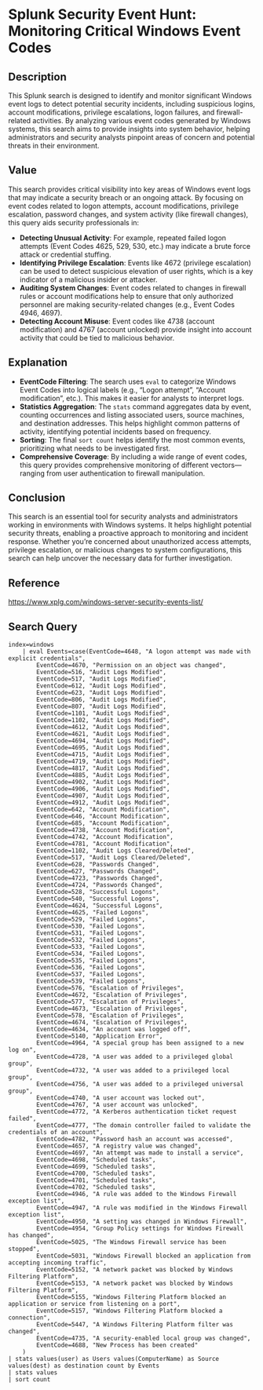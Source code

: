 # Splunk Security Event Hunt: Monitoring Critical Windows Event Codes

## Description

This Splunk search is designed to identify and monitor significant Windows event logs to detect potential security incidents, including suspicious logins, account modifications, privilege escalations, logon failures, and firewall-related activities. By analyzing various event codes generated by Windows systems, this search aims to provide insights into system behavior, helping administrators and security analysts pinpoint areas of concern and potential threats in their environment.

## Value

This search provides critical visibility into key areas of Windows event logs that may indicate a security breach or an ongoing attack. By focusing on event codes related to logon attempts, account modifications, privilege escalation, password changes, and system activity (like firewall changes), this query aids security professionals in:

- **Detecting Unusual Activity**: For example, repeated failed logon attempts (Event Codes 4625, 529, 530, etc.) may indicate a brute force attack or credential stuffing.
- **Identifying Privilege Escalation**: Events like 4672 (privilege escalation) can be used to detect suspicious elevation of user rights, which is a key indicator of a malicious insider or attacker.
- **Auditing System Changes**: Event codes related to changes in firewall rules or account modifications help to ensure that only authorized personnel are making security-related changes (e.g., Event Codes 4946, 4697).
- **Detecting Account Misuse**: Event codes like 4738 (account modification) and 4767 (account unlocked) provide insight into account activity that could be tied to malicious behavior.

## Explanation

- **EventCode Filtering**: The search uses `eval` to categorize Windows Event Codes into logical labels (e.g., “Logon attempt”, “Account modification”, etc.). This makes it easier for analysts to interpret logs.
- **Statistics Aggregation**: The `stats` command aggregates data by event, counting occurrences and listing associated users, source machines, and destination addresses. This helps highlight common patterns of activity, identifying potential incidents based on frequency.
- **Sorting**: The final `sort count` helps identify the most common events, prioritizing what needs to be investigated first.
- **Comprehensive Coverage**: By including a wide range of event codes, this query provides comprehensive monitoring of different vectors—ranging from user authentication to firewall manipulation.

## Conclusion

This search is an essential tool for security analysts and administrators working in environments with Windows systems. It helps highlight potential security threats, enabling a proactive approach to monitoring and incident response. Whether you’re concerned about unauthorized access attempts, privilege escalation, or malicious changes to system configurations, this search can help uncover the necessary data for further investigation.

## Reference
https://www.xplg.com/windows-server-security-events-list/


## Search Query

```spl
index=windows
	| eval Events=case(EventCode=4648, "A logon attempt was made with explicit credentials", 
        EventCode=4670, "Permission on an object was changed", 
        EventCode=516, "Audit Logs Modified",
        EventCode=517, "Audit Logs Modified",
        EventCode=612, "Audit Logs Modified",
        EventCode=623, "Audit Logs Modified",
        EventCode=806, "Audit Logs Modified",
        EventCode=807, "Audit Logs Modified",
        EventCode=1101, "Audit Logs Modified",
        EventCode=1102, "Audit Logs Modified",
        EventCode=4612, "Audit Logs Modified",
        EventCode=4621, "Audit Logs Modified",
        EventCode=4694, "Audit Logs Modified",
        EventCode=4695, "Audit Logs Modified",
        EventCode=4715, "Audit Logs Modified",
        EventCode=4719, "Audit Logs Modified",
        EventCode=4817, "Audit Logs Modified",
        EventCode=4885, "Audit Logs Modified",
        EventCode=4902, "Audit Logs Modified",
        EventCode=4906, "Audit Logs Modified",
        EventCode=4907, "Audit Logs Modified",
        EventCode=4912, "Audit Logs Modified", 
        EventCode=642, "Account Modification",
        EventCode=646, "Account Modification",
        EventCode=685, "Account Modification",
        EventCode=4738, "Account Modification",
        EventCode=4742, "Account Modification",
        EventCode=4781, "Account Modification", 
        EventCode=1102, "Audit Logs Cleared/Deleted",
        EventCode=517, "Audit Logs Cleared/Deleted", 
        EventCode=628, "Passwords Changed",
        EventCode=627, "Passwords Changed",
        EventCode=4723, "Passwords Changed",
        EventCode=4724, "Passwords Changed",
        EventCode=528, "Successful Logons",
        EventCode=540, "Successful Logons",
        EventCode=4624, "Successful Logons", 
        EventCode=4625, "Failed Logons",
        EventCode=529, "Failed Logons",
        EventCode=530, "Failed Logons",
        EventCode=531, "Failed Logons",
        EventCode=532, "Failed Logons",
        EventCode=533, "Failed Logons",
        EventCode=534, "Failed Logons",
        EventCode=535, "Failed Logons",
        EventCode=536, "Failed Logons",
        EventCode=537, "Failed Logons",
        EventCode=539, "Failed Logons", 
        EventCode=576, "Escalation of Privileges",
        EventCode=4672, "Escalation of Privileges",
        EventCode=577, "Escalation of Privileges",
        EventCode=4673, "Escalation of Privileges",
        EventCode=578, "Escalation of Privileges",
        EventCode=4674, "Escalation of Privileges", 
        EventCode=4634, "An account was logged off", 
        EventCode=5140, "Application Error", 
        EventCode=4964, "A special group has been assigned to a new log on", 
        EventCode=4728, "A user was added to a privileged global group", 
        EventCode=4732, "A user was added to a privileged local group", 
        EventCode=4756, "A user was added to a privileged universal group", 
        EventCode=4740, "A user account was locked out", 
        EventCode=4767, "A user account was unlocked", 
        EventCode=4772, "A Kerberos authentication ticket request failed", 
        EventCode=4777, "The domain controller failed to validate the credentials of an account", 
        EventCode=4782, "Password hash an account was accessed", 
        EventCode=4657, "A registry value was changed", 
        EventCode=4697, "An attempt was made to install a service", 
        EventCode=4698, "Scheduled tasks", 
        EventCode=4699, "Scheduled tasks", 
        EventCode=4700, "Scheduled tasks", 
        EventCode=4701, "Scheduled tasks", 
        EventCode=4702, "Scheduled tasks", 
        EventCode=4946, "A rule was added to the Windows Firewall exception list", 
        EventCode=4947, "A rule was modified in the Windows Firewall exception list", 
        EventCode=4950, "A setting was changed in Windows Firewall", 
        EventCode=4954, "Group Policy settings for Windows Firewall has changed", 
        EventCode=5025, "The Windows Firewall service has been stopped", 
        EventCode=5031, "Windows Firewall blocked an application from accepting incoming traffic", 
        EventCode=5152, "A network packet was blocked by Windows Filtering Platform", 
        EventCode=5153, "A network packet was blocked by Windows Filtering Platform", 
        EventCode=5155, "Windows Filtering Platform blocked an application or service from listening on a port", 
        EventCode=5157, "Windows Filtering Platform blocked a connection", 
        EventCode=5447, "A Windows Filtering Platform filter was changed", 
        EventCode=4735, "A security-enabled local group was changed", 
        EventCode=4688, "New Process has been created"
    )
| stats values(user) as Users values(ComputerName) as Source values(dest) as destination count by Events
| stats values
| sort count

